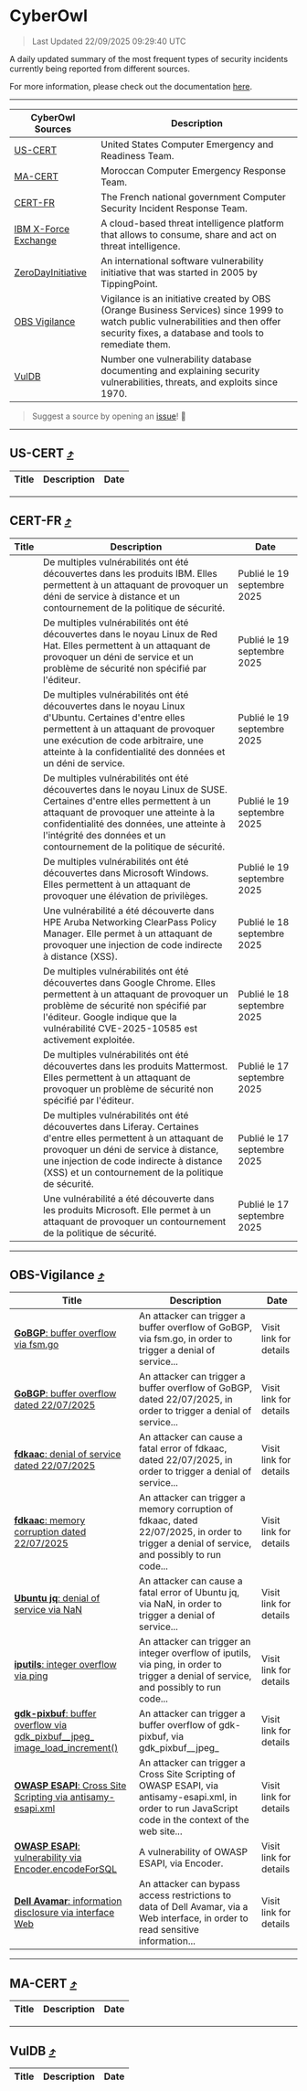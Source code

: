 
 <div id='top'></div>

# CyberOwl

 > Last Updated 22/09/2025 09:29:40 UTC
 
 A daily updated summary of the most frequent types of security incidents currently being reported from different sources.
 
 For more information, please check out the documentation [here](./docs/README.md).
 
 ---
 |CyberOwl Sources|Description|
 |---|---|
 |[US-CERT](#us-cert-arrow_heading_up)|United States Computer Emergency and Readiness Team.|
 |[MA-CERT](#ma-cert-arrow_heading_up)|Moroccan Computer Emergency Response Team.|
 |[CERT-FR](#cert-fr-arrow_heading_up)|The French national government Computer Security Incident Response Team.|
 |[IBM X-Force Exchange](#ibmcloud-arrow_heading_up)|A cloud-based threat intelligence platform that allows to consume, share and act on threat intelligence.|
 |[ZeroDayInitiative](#zerodayinitiative-arrow_heading_up)|An international software vulnerability initiative that was started in 2005 by TippingPoint.|
 |[OBS Vigilance](#obs-vigilance-arrow_heading_up)|Vigilance is an initiative created by OBS (Orange Business Services) since 1999 to watch public vulnerabilities and then offer security fixes, a database and tools to remediate them.|
 |[VulDB](#vuldb-arrow_heading_up)|Number one vulnerability database documenting and explaining security vulnerabilities, threats, and exploits since 1970.|
 
 > Suggest a source by opening an [issue](https://github.com/karimhabush/cyberowl/issues)! :raised_hands:
 ---

## US-CERT [:arrow_heading_up:](#cyberowl)

 |Title|Description|Date|
 |---|---|---|
 
 ---

## CERT-FR [:arrow_heading_up:](#cyberowl)

 |Title|Description|Date|
 |---|---|---|
 |[](https://www.cert.ssi.gouv.fr/avis/CERTFR-2025-AVI-0808/)|De multiples vulnérabilités ont été découvertes dans les produits IBM. Elles permettent à un attaquant de provoquer un déni de service à distance et un contournement de la politique de sécurité.|Publié le 19 septembre 2025|
 |[](https://www.cert.ssi.gouv.fr/avis/CERTFR-2025-AVI-0807/)|De multiples vulnérabilités ont été découvertes dans le noyau Linux de Red Hat. Elles permettent à un attaquant de provoquer un déni de service et un problème de sécurité non spécifié par l'éditeur.|Publié le 19 septembre 2025|
 |[](https://www.cert.ssi.gouv.fr/avis/CERTFR-2025-AVI-0806/)|De multiples vulnérabilités ont été découvertes dans le noyau Linux d'Ubuntu. Certaines d'entre elles permettent à un attaquant de provoquer une exécution de code arbitraire, une atteinte à la confidentialité des données et un déni de service.|Publié le 19 septembre 2025|
 |[](https://www.cert.ssi.gouv.fr/avis/CERTFR-2025-AVI-0805/)|De multiples vulnérabilités ont été découvertes dans le noyau Linux de SUSE. Certaines d'entre elles permettent à un attaquant de provoquer une atteinte à la confidentialité des données, une atteinte à l'intégrité des données et un contournement de la politique de sécurité.|Publié le 19 septembre 2025|
 |[](https://www.cert.ssi.gouv.fr/avis/CERTFR-2025-AVI-0804/)|De multiples vulnérabilités ont été découvertes dans Microsoft Windows. Elles permettent à un attaquant de provoquer une élévation de privilèges.|Publié le 19 septembre 2025|
 |[](https://www.cert.ssi.gouv.fr/avis/CERTFR-2025-AVI-0803/)|Une vulnérabilité a été découverte dans HPE Aruba Networking ClearPass Policy Manager. Elle permet à un attaquant de provoquer une injection de code indirecte à distance (XSS).|Publié le 18 septembre 2025|
 |[](https://www.cert.ssi.gouv.fr/avis/CERTFR-2025-AVI-0802/)|De multiples vulnérabilités ont été découvertes dans Google Chrome. Elles permettent à un attaquant de provoquer un problème de sécurité non spécifié par l'éditeur. Google indique que la vulnérabilité CVE-2025-10585 est activement exploitée.|Publié le 18 septembre 2025|
 |[](https://www.cert.ssi.gouv.fr/avis/CERTFR-2025-AVI-0801/)|De multiples vulnérabilités ont été découvertes dans les produits Mattermost. Elles permettent à un attaquant de provoquer un problème de sécurité non spécifié par l'éditeur.|Publié le 17 septembre 2025|
 |[](https://www.cert.ssi.gouv.fr/avis/CERTFR-2025-AVI-0800/)|De multiples vulnérabilités ont été découvertes dans Liferay. Certaines d'entre elles permettent à un attaquant de provoquer un déni de service à distance, une injection de code indirecte à distance (XSS) et un contournement de la politique de sécurité.|Publié le 17 septembre 2025|
 |[](https://www.cert.ssi.gouv.fr/avis/CERTFR-2025-AVI-0799/)|Une vulnérabilité a été découverte dans les produits Microsoft. Elle permet à un attaquant de provoquer un contournement de la politique de sécurité.|Publié le 17 septembre 2025|
 
 ---

## OBS-Vigilance [:arrow_heading_up:](#cyberowl)

 |Title|Description|Date|
 |---|---|---|
 |[<a href="https://vigilance.fr/vulnerability/GoBGP-buffer-overflow-via-fsm-go-47773" class="noirorange"><b>GoBGP</b>: buffer overflow via fsm.go</a>](https://vigilance.fr/vulnerability/GoBGP-buffer-overflow-via-fsm-go-47773)|An attacker can trigger a buffer overflow of GoBGP, via fsm.go, in order to trigger a denial of service...|Visit link for details|
 |[<a href="https://vigilance.fr/vulnerability/GoBGP-buffer-overflow-dated-22-07-2025-47772" class="noirorange"><b>GoBGP</b>: buffer overflow dated 22/07/2025</a>](https://vigilance.fr/vulnerability/GoBGP-buffer-overflow-dated-22-07-2025-47772)|An attacker can trigger a buffer overflow of GoBGP, dated 22/07/2025, in order to trigger a denial of service...|Visit link for details|
 |[<a href="https://vigilance.fr/vulnerability/fdkaac-denial-of-service-dated-22-07-2025-47771" class="noirorange"><b>fdkaac</b>: denial of service dated 22/07/2025</a>](https://vigilance.fr/vulnerability/fdkaac-denial-of-service-dated-22-07-2025-47771)|An attacker can cause a fatal error of fdkaac, dated 22/07/2025, in order to trigger a denial of service...|Visit link for details|
 |[<a href="https://vigilance.fr/vulnerability/fdkaac-memory-corruption-dated-22-07-2025-47770" class="noirorange"><b>fdkaac</b>: memory corruption dated 22/07/2025</a>](https://vigilance.fr/vulnerability/fdkaac-memory-corruption-dated-22-07-2025-47770)|An attacker can trigger a memory corruption of fdkaac, dated 22/07/2025, in order to trigger a denial of service, and possibly to run code...|Visit link for details|
 |[<a href="https://vigilance.fr/vulnerability/Ubuntu-jq-denial-of-service-via-NaN-47769" class="noirorange"><b>Ubuntu jq</b>: denial of service via NaN</a>](https://vigilance.fr/vulnerability/Ubuntu-jq-denial-of-service-via-NaN-47769)|An attacker can cause a fatal error of Ubuntu jq, via NaN, in order to trigger a denial of service...|Visit link for details|
 |[<a href="https://vigilance.fr/vulnerability/iputils-integer-overflow-via-ping-47767" class="noirorange"><b>iputils</b>: integer overflow via ping</a>](https://vigilance.fr/vulnerability/iputils-integer-overflow-via-ping-47767)|An attacker can trigger an integer overflow of iputils, via ping, in order to trigger a denial of service, and possibly to run code...|Visit link for details|
 |[<a href="https://vigilance.fr/vulnerability/gdk-pixbuf-buffer-overflow-via-gdk-pixbuf-jpeg-image-load-increment-47766" class="noirorange"><b>gdk-pixbuf</b>: buffer overflow via gdk_pixbuf__jpeg_<wbr>image_load_<wbr>increment()</wbr></wbr></a>](https://vigilance.fr/vulnerability/gdk-pixbuf-buffer-overflow-via-gdk-pixbuf-jpeg-image-load-increment-47766)|An attacker can trigger a buffer overflow of gdk-pixbuf, via gdk_pixbuf__jpeg_|Visit link for details|
 |[<a href="https://vigilance.fr/vulnerability/OWASP-ESAPI-Cross-Site-Scripting-via-antisamy-esapi-xml-47764" class="noirorange"><b>OWASP ESAPI</b>: Cross Site Scripting via antisamy-esapi.xml</a>](https://vigilance.fr/vulnerability/OWASP-ESAPI-Cross-Site-Scripting-via-antisamy-esapi-xml-47764)|An attacker can trigger a Cross Site Scripting of OWASP ESAPI, via antisamy-esapi.xml, in order to run JavaScript code in the context of the web site...|Visit link for details|
 |[<a href="https://vigilance.fr/vulnerability/OWASP-ESAPI-vulnerability-via-Encoder-encodeForSQL-47763" class="noirorange"><b>OWASP ESAPI</b>: vulnerability via Encoder.encodeForSQL</a>](https://vigilance.fr/vulnerability/OWASP-ESAPI-vulnerability-via-Encoder-encodeForSQL-47763)|A vulnerability of OWASP ESAPI, via Encoder.|Visit link for details|
 |[<a href="https://vigilance.fr/vulnerability/Dell-Avamar-information-disclosure-via-interface-Web-47760" class="noirorange"><b>Dell Avamar</b>: information disclosure via interface Web</a>](https://vigilance.fr/vulnerability/Dell-Avamar-information-disclosure-via-interface-Web-47760)|An attacker can bypass access restrictions to data of Dell Avamar, via a Web interface, in order to read sensitive information...|Visit link for details|
 
 ---

## MA-CERT [:arrow_heading_up:](#cyberowl)

 |Title|Description|Date|
 |---|---|---|
 
 ---

## VulDB [:arrow_heading_up:](#cyberowl)

 |Title|Description|Date|
 |---|---|---|
 